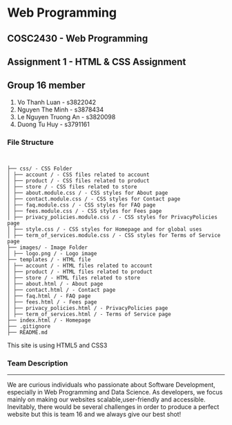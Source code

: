 # Web Programming

## COSC2430 - Web Programming

## Assignment 1 - HTML & CSS Assignment

## Group 16 member

1. Vo Thanh Luan - s3822042
2. Nguyen The Minh - s3878434
3. Le Nguyen Truong An - s3820098
4. Duong Tu Huy - s3791161

### File Structure

```


├── css/ - CSS Folder
│ ├── account / - CSS files related to account
│ ├── product / - CSS files related to product
│ ├── store / - CSS files related to store
│ ├── about.module.css / - CSS styles for About page
│ ├── contact.module.css / - CSS styles for Contact page 
│ ├── faq.module.css / - CSS styles for FAQ page
│ ├── fees.module.css / - CSS styles for Fees page
│ ├── privacy_policies.module.css / - CSS styles for PrivacyPolicies page
│ ├── style.css / - CSS styles for Homepage and for global uses
│ ├── term_of_services.module.css / - CSS styles for Terms of Service page
├── images/ - Image Folder
│ ├── logo.png / - Logo image
├── templates / - HTML file
│ ├── account / - HTML files related to account
│ ├── product / - HTML files related to product
│ ├── store / - HTML files related to store
│ ├── about.html / - About page
│ ├── contact.html / - Contact page 
│ ├── faq.html / - FAQ page
│ ├── fees.html / - Fees page
│ ├── privacy_policies.html / - PrivacyPolicies page
│ ├── term_of_services.html / - Terms of Service page
├── index.html / - Homepage
├── .gitignore
├── README.md
```

This site is using HTML5 and CSS3

### Team Description

------

We are curious individuals who passionate about Software
Development, especially in Web Programming and Data Science. As developers, we focus mainly on making our websites scalable,user-friendly and accessible. Inevitably, there would be several challenges in order to produce a perfect website but this is team 16 and we always give our best shot!
